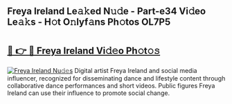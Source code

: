 ## Freya Ireland Le𝚊𝚔ed N𝚞𝚍e - Part-e34 Vi𝚍eo Le𝚊𝚔s - H𝚘t O𝚗lyf𝚊ns Ph𝚘tos OL7P5

# <h2><a href="http://hf1epe6.feru.top/?c=Freya+Ireland">🔗 👉 🔴 Freya Ireland Vi𝚍𝚎o Ph𝚘t𝚘𝚜</a></h2>

[![Freya Ireland Nu𝚍𝚎s](https://i.imgur.com/0TWrTi3.gif)](http://hf1epe6.feru.top/?c=Freya+Ireland)
Digital artist Freya Ireland and social media influencer, recognized for disseminating dance and lifestyle content through collaborative dance performances and short videos. Public figures Freya Ireland can use their influence to promote social change. 
